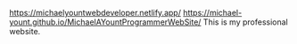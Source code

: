 https://michaelyountwebdeveloper.netlify.app/
https://michael-yount.github.io/MichaelAYountProgrammerWebSite/
This is my professional website.

